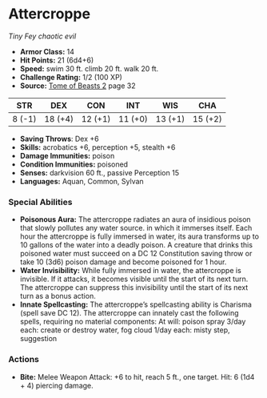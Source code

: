 # Attercroppe

*Tiny* *Fey* *chaotic evil*

- **Armor Class:** 14
- **Hit Points:** 21 (6d4+6)
- **Speed:** swim 30 ft. climb 20 ft. walk 20 ft.
- **Challenge Rating:** 1/2 (100 XP)
- **Source:** [Tome of Beasts 2](https://koboldpress.com/kpstore/product/tome-of-beasts-2-for-5th-edition) page 32

| STR | DEX | CON | INT | WIS | CHA |
| --- | --- | --- | --- | --- | --- |
| 8 (-1) | 18 (+4) | 12 (+1) | 11 (+0) | 13 (+1) | 15 (+2) |

- **Saving Throws**: Dex +6
- **Skills:** acrobatics +6, perception +5, stealth +6
- **Damage Immunities:** poison
- **Condition Immunities:** poisoned
- **Senses:** darkvision 60 ft., passive Perception 15
- **Languages:** Aquan, Common, Sylvan

### Special Abilities

- **Poisonous Aura:** The attercroppe radiates an aura of insidious poison that slowly pollutes any water source. in which it immerses itself. Each hour the attercroppe is fully immersed in water, its aura transforms up to 10 gallons of the water into a deadly poison. A creature that drinks this poisoned water must succeed on a DC 12 Constitution saving throw or take 10 (3d6) poison damage and become poisoned for 1 hour.
- **Water Invisibility:** While fully immersed in water, the attercroppe is invisible. If it attacks, it becomes visible until the start of its next turn. The attercroppe can suppress this invisibility until the start of its next turn as a bonus action.
- **Innate Spellcasting:** The attercroppe’s spellcasting ability is Charisma (spell save DC 12). The attercroppe can innately cast the following spells, requiring no material components:
At will: poison spray
3/day each: create or destroy water, fog cloud
1/day each: misty step, suggestion

### Actions

- **Bite:** Melee Weapon Attack: +6 to hit, reach 5 ft., one target. Hit: 6 (1d4 + 4) piercing damage.



